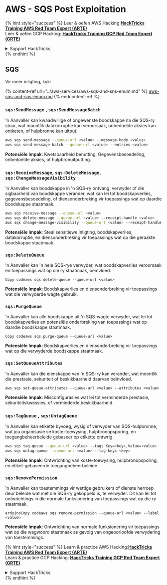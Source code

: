 # AWS - SQS Post Exploitation

{% hint style="success" %}
Leer & oefen AWS Hacking:<img src="../../../.gitbook/assets/image (1) (1) (1).png" alt="" data-size="line">[**HackTricks Training AWS Red Team Expert (ARTE)**](https://training.hacktricks.xyz/courses/arte)<img src="../../../.gitbook/assets/image (1) (1) (1).png" alt="" data-size="line">\
Leer & oefen GCP Hacking: <img src="../../../.gitbook/assets/image (2).png" alt="" data-size="line">[**HackTricks Training GCP Red Team Expert (GRTE)**<img src="../../../.gitbook/assets/image (2).png" alt="" data-size="line">](https://training.hacktricks.xyz/courses/grte)

<details>

<summary>Support HackTricks</summary>

* Kyk na die [**subskripsie planne**](https://github.com/sponsors/carlospolop)!
* **Sluit aan by die** 💬 [**Discord groep**](https://discord.gg/hRep4RUj7f) of die [**telegram groep**](https://t.me/peass) of **volg** ons op **Twitter** 🐦 [**@hacktricks\_live**](https://twitter.com/hacktricks_live)**.**
* **Deel hacking truuks deur PRs in te dien na die** [**HackTricks**](https://github.com/carlospolop/hacktricks) en [**HackTricks Cloud**](https://github.com/carlospolop/hacktricks-cloud) github repos.

</details>
{% endhint %}

## SQS

Vir meer inligting, kyk:

{% content-ref url="../aws-services/aws-sqs-and-sns-enum.md" %}
[aws-sqs-and-sns-enum.md](../aws-services/aws-sqs-and-sns-enum.md)
{% endcontent-ref %}

### `sqs:SendMessage` , `sqs:SendMessageBatch`

'n Aanvaller kan kwaadwillige of ongewenste boodskappe na die SQS-ry stuur, wat moontlik datakorruptie kan veroorsaak, onbedoelde aksies kan ontketen, of hulpbronne kan uitput.
```bash
aws sqs send-message --queue-url <value> --message-body <value>
aws sqs send-message-batch --queue-url <value> --entries <value>
```
**Potensiële Impak**: Kwetsbaarheid benutting, Gegevensbesoedeling, onbedoelde aksies, of hulpbronuitputting.

### `sqs:ReceiveMessage`, `sqs:DeleteMessage`, `sqs:ChangeMessageVisibility`

'n Aanvaller kan boodskappe in 'n SQS-ry ontvang, verwyder of die sigbaarheid van boodskappe verander, wat kan lei tot boodskapverlies, gegevensbesoedeling, of diensonderbreking vir toepassings wat op daardie boodskappe staatmaak.
```bash
aws sqs receive-message --queue-url <value>
aws sqs delete-message --queue-url <value> --receipt-handle <value>
aws sqs change-message-visibility --queue-url <value> --receipt-handle <value> --visibility-timeout <value>
```
**Potensiële Impak**: Steal sensitiewe inligting, boodskapverlies, datakorruptie, en diensonderbreking vir toepassings wat op die geraakte boodskappe staatmaak.

### `sqs:DeleteQueue`

'n Aanvaller kan 'n hele SQS-rye verwyder, wat boodskapverlies veroorsaak en toepassings wat op die ry staatmaak, beïnvloed.
```arduino
Copy codeaws sqs delete-queue --queue-url <value>
```
**Potensiële Impak**: Boodskapverlies en diensonderbreking vir toepassings wat die verwyderde wagte gebruik.

### `sqs:PurgeQueue`

'n Aanvaller kan alle boodskappe uit 'n SQS-wagte verwyder, wat lei tot boodskapverlies en potensiële onderbreking van toepassings wat op daardie boodskappe staatmaak.
```arduino
Copy codeaws sqs purge-queue --queue-url <value>
```
**Potensiële Impak**: Boodskapverlies en diensonderbreking vir toepassings wat op die verwyderde boodskappe staatmaak.

### `sqs:SetQueueAttributes`

'n Aanvaller kan die eienskappe van 'n SQS-ry kan verander, wat moontlik die prestasie, sekuriteit of beskikbaarheid daarvan beïnvloed.
```arduino
aws sqs set-queue-attributes --queue-url <value> --attributes <value>
```
**Potensiële Impak**: Misconfigurasies wat lei tot verminderde prestasie, sekuriteitskwessies, of verminderde beskikbaarheid.

### `sqs:TagQueue` , `sqs:UntagQueue`

'n Aanvaller kan etikette byvoeg, wysig of verwyder van SQS-hulpbronne, wat jou organisasie se koste-toewysing, hulpbronopsporing, en toegangbeheerbeleide gebaseer op etikette ontwrig.
```bash
aws sqs tag-queue --queue-url <value> --tags Key=<key>,Value=<value>
aws sqs untag-queue --queue-url <value> --tag-keys <key>
```
**Potensiële Impak**: Ontwrichting van koste-toewysing, hulpbronopsporing, en etiket-gebaseerde toegangbeheerbeleide.

### `sqs:RemovePermission`

'n Aanvaller kan toestemmings vir wettige gebruikers of dienste herroep deur beleide wat met die SQS-ry gekoppeld is, te verwyder. Dit kan lei tot ontwrichtings in die normale funksionering van toepassings wat op die ry staatmaak.
```arduino
arduinoCopy codeaws sqs remove-permission --queue-url <value> --label <value>
```
**Potensiële Impak**: Ontwrichting van normale funksionering vir toepassings wat op die wagwoord staatmaak as gevolg van ongeoorloofde verwydering van toestemmings.

{% hint style="success" %}
Learn & practice AWS Hacking:<img src="../../../.gitbook/assets/image (1) (1) (1).png" alt="" data-size="line">[**HackTricks Training AWS Red Team Expert (ARTE)**](https://training.hacktricks.xyz/courses/arte)<img src="../../../.gitbook/assets/image (1) (1) (1).png" alt="" data-size="line">\
Learn & practice GCP Hacking: <img src="../../../.gitbook/assets/image (2).png" alt="" data-size="line">[**HackTricks Training GCP Red Team Expert (GRTE)**<img src="../../../.gitbook/assets/image (2).png" alt="" data-size="line">](https://training.hacktricks.xyz/courses/grte)

<details>

<summary>Support HackTricks</summary>

* Check the [**subscription plans**](https://github.com/sponsors/carlospolop)!
* **Join the** 💬 [**Discord group**](https://discord.gg/hRep4RUj7f) or the [**telegram group**](https://t.me/peass) or **follow** us on **Twitter** 🐦 [**@hacktricks\_live**](https://twitter.com/hacktricks_live)**.**
* **Share hacking tricks by submitting PRs to the** [**HackTricks**](https://github.com/carlospolop/hacktricks) and [**HackTricks Cloud**](https://github.com/carlospolop/hacktricks-cloud) github repos.

</details>
{% endhint %}
